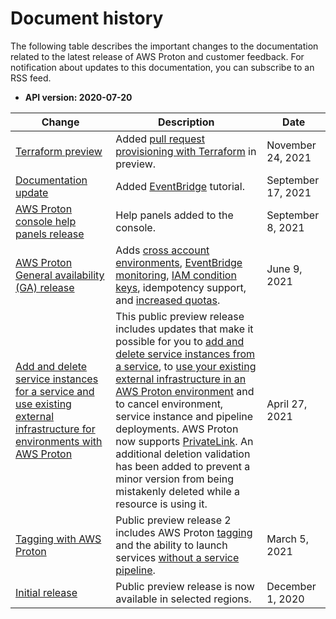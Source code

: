 # Document history<a name="doc-history"></a>

The following table describes the important changes to the documentation related to the latest release of AWS Proton and customer feedback\. For notification about updates to this documentation, you can subscribe to an RSS feed\.
+ **API version: 2020\-07\-20**

| Change | Description | Date | 
| --- |--- |--- |
| [Terraform preview](#doc-history) | Added [pull request provisioning with Terraform](../adminguide/ag-infrastructure-tmp-files.html) in preview\. | November 24, 2021 | 
| [Documentation update](#doc-history) | Added [EventBridge](event-tutorial-sns.html) tutorial\. | September 17, 2021 | 
| [AWS Proton console help panels release](#doc-history) | Help panels added to the console\. | September 8, 2021 | 
| [AWS Proton General availability \(GA\) release](#doc-history) | Adds [cross account environments](../adminguide/ag-env-account-connections.html), [EventBridge monitoring](monitoring.html), [IAM condition keys](security_iam_service-with-iam.html), idempotency support, and [increased quotas](ag-limits.html)\. | June 9, 2021 | 
| [Add and delete service instances for a service and use existing external infrastructure for environments with AWS Proton](#doc-history) | This public preview release includes updates that make it possible for you to [add and delete service instances from a service](ug-svc-update.html), to [use your existing external infrastructure in an AWS Proton environment](../adminguide/template-create.html) and to cancel environment, service instance and pipeline deployments\. AWS Proton now supports [PrivateLink](infrastructure-security.html)\. An additional deletion validation has been added to prevent a minor version from being mistakenly deleted while a resource is using it\. | April 27, 2021 | 
| [Tagging with AWS Proton](#doc-history) | Public preview release 2 includes AWS Proton [tagging](resources.html) and the ability to launch services [without a service pipeline](ug-svc-create.html)\. | March 5, 2021 | 
| [Initial release](#doc-history) | Public preview release is now available in selected regions\. | December 1, 2020 | 